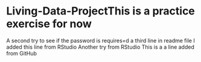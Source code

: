 # Living-Data-ProjectThis is a practice exercise for now
A second try to see if the password is requires=d
a third line in readme file
I added this line from RStudio
Another try from RStudio
This is a a line added from GitHub
